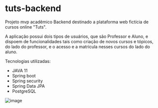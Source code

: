 # tuts-backend

Projeto mvp acadêmico Backend destinado a plataforma web fictícia de cursos online "Tuts".

A aplicação possui dois tipos de usuários, que são Professor e Aluno, e dispoem de funcionalidades tais como 
criação de novos cursos e tópicos, do lado do professor, e o acesso e a matrícula nesses cursos do lado do aluno.

Tecnologias utilizadas:

- JAVA 11
- Spring boot
- Spring security
- Spring Data JPA
- PostgreSQL

![image](https://user-images.githubusercontent.com/53019872/199864661-9cca181d-626b-4bd7-9fe4-1776bbcb82d5.png)
